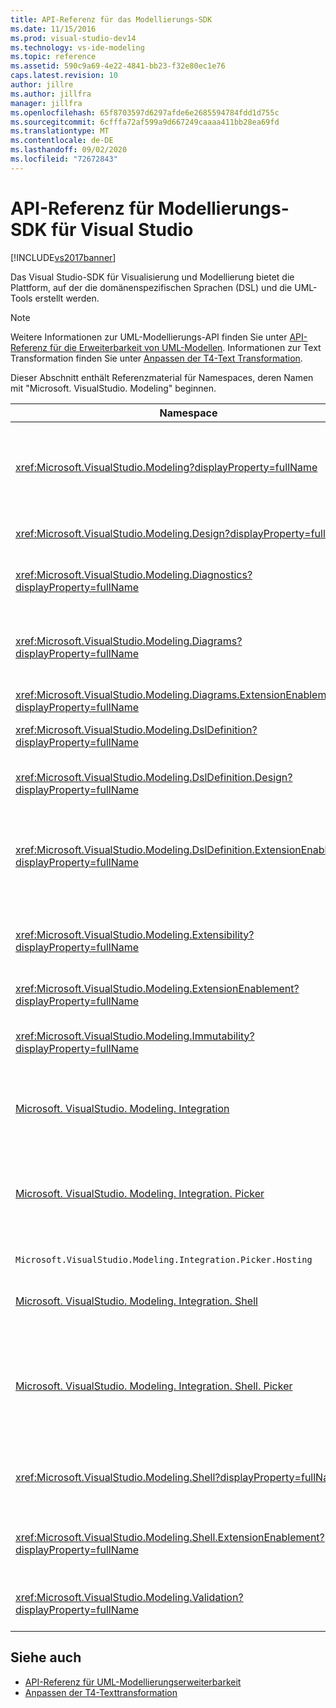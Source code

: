 ```yaml
---
title: API-Referenz für das Modellierungs-SDK
ms.date: 11/15/2016
ms.prod: visual-studio-dev14
ms.technology: vs-ide-modeling
ms.topic: reference
ms.assetid: 590c9a69-4e22-4841-bb23-f32e80ec1e76
caps.latest.revision: 10
author: jillre
ms.author: jillfra
manager: jillfra
ms.openlocfilehash: 65f8703597d6297afde6e2685594784fdd1d755c
ms.sourcegitcommit: 6cfffa72af599a9d667249caaaa411bb28ea69fd
ms.translationtype: MT
ms.contentlocale: de-DE
ms.lasthandoff: 09/02/2020
ms.locfileid: "72672843"
---
```

# <a name="api-reference-for-modeling-sdk-for-visual-studio"></a>API-Referenz für Modellierungs-SDK für Visual Studio
[!INCLUDE[vs2017banner](../includes/vs2017banner.md)]

Das Visual Studio-SDK für Visualisierung und Modellierung bietet die Plattform, auf der die domänenspezifischen Sprachen (DSL) und die UML-Tools erstellt werden.

> [!NOTE]
> Weitere Informationen zur UML-Modellierungs-API finden Sie unter [API-Referenz für die Erweiterbarkeit von UML-Modellen](../modeling/api-reference-for-uml-modeling-extensibility.md). Informationen zur Text Transformation finden Sie unter [Anpassen der T4-Text Transformation](../modeling/customizing-t4-text-transformation.md).

 Dieser Abschnitt enthält Referenzmaterial für Namespaces, deren Namen mit "Microsoft. VisualStudio. Modeling" beginnen.

|Namespace|Inhalt|
|---------------|-------------|
|<xref:Microsoft.VisualStudio.Modeling?displayProperty=fullName>|Klassen wie ModelElement, das die Basisklasse aller Domänen Klassen ist, die Sie in einer DSL definieren.|
|<xref:Microsoft.VisualStudio.Modeling.Design?displayProperty=fullName>|Klassen, die einen Teil einer DSL-Definition bilden.|
|<xref:Microsoft.VisualStudio.Modeling.Diagnostics?displayProperty=fullName>|Die Tools für den Modell Speicher-Viewer und die Leistungsmessung.|
|<xref:Microsoft.VisualStudio.Modeling.Diagrams?displayProperty=fullName>|Klassen wie shapeelement, die die Basisklasse aller Formen sind, die Sie in einer DSL definieren.|
|<xref:Microsoft.VisualStudio.Modeling.Diagrams.ExtensionEnablement?displayProperty=fullName>|Gesten-und Auswahlmethoden.|
|<xref:Microsoft.VisualStudio.Modeling.DslDefinition?displayProperty=fullName>|Die API des DSL-Definitions-Designers.|
|<xref:Microsoft.VisualStudio.Modeling.DslDefinition.Design?displayProperty=fullName>|Interne Klassen des DSL-Definitions-Designers.|
|<xref:Microsoft.VisualStudio.Modeling.DslDefinition.ExtensionEnablement?displayProperty=fullName>|Attribute, die es Ihnen ermöglichen, den DSL-Designer mit Befehlen, Gesten und Validierung zu erweitern.|
|<xref:Microsoft.VisualStudio.Modeling.Extensibility?displayProperty=fullName>|Erweiterungs Methoden für ModelElement, die DSL-Erweiterbarkeit implementieren.|
|<xref:Microsoft.VisualStudio.Modeling.ExtensionEnablement?displayProperty=fullName>|Erweiterbarkeits Attribute|
|<xref:Microsoft.VisualStudio.Modeling.Immutability?displayProperty=fullName>|Ermöglicht es Ihnen, Teile eines Modells als schreibgeschützt zu gestalten.|
|[Microsoft. VisualStudio. Modeling. Integration](/previous-versions/ee904412(v=vs.140))|Die ModelBus-API, mit der Sie unterschiedliche Modelle integrieren können.|
|[Microsoft. VisualStudio. Modeling. Integration. Picker](/previous-versions/ee904394(v=vs.140))|Das Dialogfeld, in dem Benutzer zu Modellen und Elementen navigieren können, um ModelBus-Verweise zu erstellen.|
|`Microsoft.VisualStudio.Modeling.Integration.Picker.Hosting`|Der Auswahl Dienst.|
|[Microsoft. VisualStudio. Modeling. Integration. Shell](/previous-versions/ee869435(v=vs.140))|ModelBus-Adapter Framework für [!INCLUDE[vsprvs](../includes/vsprvs-md.md)] .|
|[Microsoft. VisualStudio. Modeling. Integration. Shell. Picker](/previous-versions/ee886769(v=vs.140))|Das Auswahl Dialogfeld, in dem Benutzer zu Modellen und Elementen navigieren können, um ModelBus-Verweise zu erstellen.|
|<xref:Microsoft.VisualStudio.Modeling.Shell?displayProperty=fullName>|Die Schnittstelle zwischen DSLs und [!INCLUDE[vsprvs](../includes/vsprvs-md.md)] .|
|<xref:Microsoft.VisualStudio.Modeling.Shell.ExtensionEnablement?displayProperty=fullName>|Ermöglicht das Definieren von Kontextmenü Befehlen (Kontextmenü).|
|<xref:Microsoft.VisualStudio.Modeling.Validation?displayProperty=fullName>|Ermöglicht das Definieren von Validierungs Einschränkungen.|

## <a name="see-also"></a>Siehe auch

- [API-Referenz für UML-Modellierungserweiterbarkeit](../modeling/api-reference-for-uml-modeling-extensibility.md)
- [Anpassen der T4-Texttransformation](../modeling/customizing-t4-text-transformation.md)

